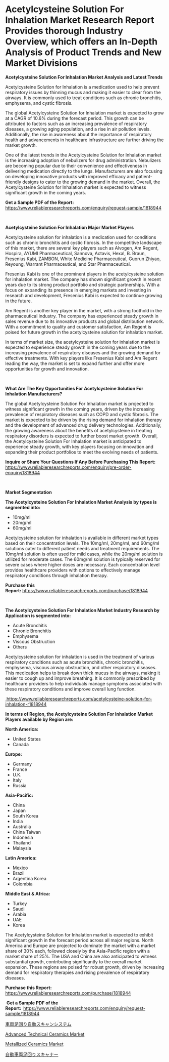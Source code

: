 <p><h1>Acetylcysteine Solution For Inhalation Market Research Report Provides thorough Industry Overview, which offers an In-Depth Analysis of Product Trends and New Market Divisions</h1></p><p><strong>Acetylcysteine Solution For Inhalation Market Analysis and Latest Trends</strong></p>
<p><p>Acetylcysteine Solution for Inhalation is a medication used to help prevent respiratory issues by thinning mucus and making it easier to clear from the airways. It is commonly used to treat conditions such as chronic bronchitis, emphysema, and cystic fibrosis. </p><p>The global Acetylcysteine Solution for Inhalation market is expected to grow at a CAGR of 10.6% during the forecast period. This growth can be attributed to factors such as an increasing prevalence of respiratory diseases, a growing aging population, and a rise in air pollution levels. Additionally, the rise in awareness about the importance of respiratory health and advancements in healthcare infrastructure are further driving the market growth.</p><p>One of the latest trends in the Acetylcysteine Solution for Inhalation market is the increasing adoption of nebulizers for drug administration. Nebulizers are becoming popular due to their convenience and effectiveness in delivering medication directly to the lungs. Manufacturers are also focusing on developing innovative products with improved efficacy and patient-friendly designs to cater to the growing demand in the market. Overall, the Acetylcysteine Solution for Inhalation market is expected to witness significant growth in the coming years.</p></p>
<p><strong>Get a Sample PDF of the Report:&nbsp;</strong> <a href="https://www.reliableresearchreports.com/enquiry/request-sample/1818944">https://www.reliableresearchreports.com/enquiry/request-sample/1818944</a></p>
<p>&nbsp;</p>
<p><strong>Acetylcysteine Solution For Inhalation Major Market Players</strong></p>
<p><p>Acetylcysteine solution for inhalation is a medication used for conditions such as chronic bronchitis and cystic fibrosis. In the competitive landscape of this market, there are several key players such as Alvogen, Am Regent, Hospira, AYUMI Pharmaceutical, Sannova, Actavis, Hexal, B. Braun, Fresenius Kabi, ZAMBON, White Medicine Pharmaceutical, Guorun Zhiyao, Reyoung, Warrant Pharmaceutical, and Star Pharmaceutical.</p><p>Fresenius Kabi is one of the prominent players in the acetylcysteine solution for inhalation market. The company has shown significant growth in recent years due to its strong product portfolio and strategic partnerships. With a focus on expanding its presence in emerging markets and investing in research and development, Fresenius Kabi is expected to continue growing in the future.</p><p>Am Regent is another key player in the market, with a strong foothold in the pharmaceutical industry. The company has experienced steady growth in sales revenue due to its innovative products and global distribution network. With a commitment to quality and customer satisfaction, Am Regent is poised for future growth in the acetylcysteine solution for inhalation market.</p><p>In terms of market size, the acetylcysteine solution for inhalation market is expected to experience steady growth in the coming years due to the increasing prevalence of respiratory diseases and the growing demand for effective treatments. With key players like Fresenius Kabi and Am Regent leading the way, the market is set to expand further and offer more opportunities for growth and innovation.</p></p>
<p>&nbsp;</p>
<p><strong>What Are The Key Opportunities For Acetylcysteine Solution For Inhalation Manufacturers?</strong></p>
<p><p>The global Acetylcysteine Solution For Inhalation market is projected to witness significant growth in the coming years, driven by the increasing prevalence of respiratory diseases such as COPD and cystic fibrosis. The market is expected to be driven by the rising demand for inhalation therapy and the development of advanced drug delivery technologies. Additionally, the growing awareness about the benefits of acetylcysteine in treating respiratory disorders is expected to further boost market growth. Overall, the Acetylcysteine Solution For Inhalation market is anticipated to experience steady growth, with key players focusing on innovation and expanding their product portfolios to meet the evolving needs of patients.</p></p>
<p><strong>Inquire or Share Your Questions If Any Before Purchasing This Report:</strong> <a href="https://www.reliableresearchreports.com/enquiry/pre-order-enquiry/1818944">https://www.reliableresearchreports.com/enquiry/pre-order-enquiry/1818944</a></p>
<p>&nbsp;</p>
<p><strong>Market Segmentation</strong></p>
<p><strong>The Acetylcysteine Solution For Inhalation Market Analysis by types is segmented into:</strong></p>
<p><ul><li>10mg/ml</li><li>20mg/ml</li><li>60mg/ml</li></ul></p>
<p><p>Acetylcysteine solution for inhalation is available in different market types based on their concentration levels. The 10mg/ml, 20mg/ml, and 60mg/ml solutions cater to different patient needs and treatment requirements. The 10mg/ml solution is often used for mild cases, while the 20mg/ml solution is utilized for moderate cases. The 60mg/ml solution is typically reserved for severe cases where higher doses are necessary. Each concentration level provides healthcare providers with options to effectively manage respiratory conditions through inhalation therapy.</p></p>
<p><strong>Purchase this Report:&nbsp;</strong><a href="https://www.reliableresearchreports.com/purchase/1818944">https://www.reliableresearchreports.com/purchase/1818944</a></p>
<p>&nbsp;</p>
<p><strong>The Acetylcysteine Solution For Inhalation Market Industry Research by Application is segmented into:</strong></p>
<p><ul><li>Acute Bronchitis</li><li>Chronic Bronchitis</li><li>Emphysema</li><li>Viscous Obstruction</li><li>Others</li></ul></p>
<p><p>Acetylcysteine solution for inhalation is used in the treatment of various respiratory conditions such as acute bronchitis, chronic bronchitis, emphysema, viscous airway obstruction, and other respiratory diseases. This medication helps to break down thick mucus in the airways, making it easier to cough up and improve breathing. It is commonly prescribed by healthcare providers to help individuals manage symptoms associated with these respiratory conditions and improve overall lung function.</p></p>
<p><a href="https://www.reliableresearchreports.com/acetylcysteine-solution-for-inhalation-r1818944">&nbsp;https://www.reliableresearchreports.com/acetylcysteine-solution-for-inhalation-r1818944</a></p>
<p><strong>In terms of Region, the Acetylcysteine Solution For Inhalation Market Players available by Region are:</strong></p>
<p>
    <p> <strong> North America: </strong>
        <ul>
            <li>United States</li>
            <li>Canada</li>
        </ul>
        </p> 
    <p> <strong> Europe: </strong>
        <ul>
            <li>Germany</li>
            <li>France</li>
            <li>U.K.</li>
            <li>Italy</li>
            <li>Russia</li>
        </ul>
        </p> 
    <p> <strong> Asia-Pacific: </strong>
        <ul>
            <li>China</li>
            <li>Japan</li>
            <li>South Korea</li>
            <li>India</li>
            <li>Australia</li>
            <li>China Taiwan</li>
            <li>Indonesia</li>
            <li>Thailand</li>
            <li>Malaysia</li>
        </ul>
        </p> 
    <p> <strong> Latin America: </strong>
        <ul>
            <li>Mexico</li>
            <li>Brazil</li>
            <li>Argentina Korea</li>
            <li>Colombia</li>
        </ul>
        </p> 
    <p> <strong> Middle East & Africa: </strong>
        <ul>
            <li>Turkey</li>
            <li>Saudi</li>
            <li>Arabia</li>
            <li>UAE</li>
            <li>Korea</li>
        </ul>
    </p>
    </p>
<p><p>The Acetylcysteine Solution for Inhalation market is expected to exhibit significant growth in the forecast period across all major regions. North America and Europe are projected to dominate the market with a market share of 30% each, followed closely by the Asia-Pacific region with a market share of 25%. The USA and China are also anticipated to witness substantial growth, contributing significantly to the overall market expansion. These regions are poised for robust growth, driven by increasing demand for respiratory therapies and rising prevalence of respiratory diseases.</p></p>
<p><strong>Purchase this Report: </strong><a href="https://www.reliableresearchreports.com/purchase/1818944">https://www.reliableresearchreports.com/purchase/1818944</a></p>
<p>&nbsp;<strong>Get a Sample PDF of the Report:&nbsp;&nbsp;</strong><a href="https://www.reliableresearchreports.com/enquiry/request-sample/1818944">https://www.reliableresearchreports.com/enquiry/request-sample/1818944</a></p>
<p><strong></strong></p>
<p><p><a href="https://github.com/nxboeu02965442/Market-Research-Report-List-3/blob/main/2602245178128.md">車両足回り自動スキャンシステム</a></p><p><a href="https://github.com/huqhwmcs55/Market-Research-Report-List-1/blob/main/advanced-technical-ceramics-market.md">Advanced Technical Ceramics Market</a></p><p><a href="https://github.com/kumertitash/Market-Research-Report-List-1/blob/main/metallized-ceramics-market.md">Metallized Ceramics Market</a></p><p><a href="https://github.com/moulafa/Market-Research-Report-List-2/blob/main/4954374178129.md">自動車両足回りスキャナー</a></p></p>